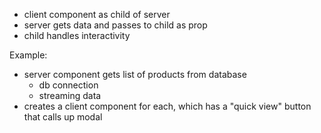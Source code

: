 
- client component as child of server
- server gets data and passes to child as prop
- child handles interactivity

Example: 
- server component gets list of products from database
    - db connection
    - streaming data
- creates a client component for each, which has a "quick view" button that calls up modal
